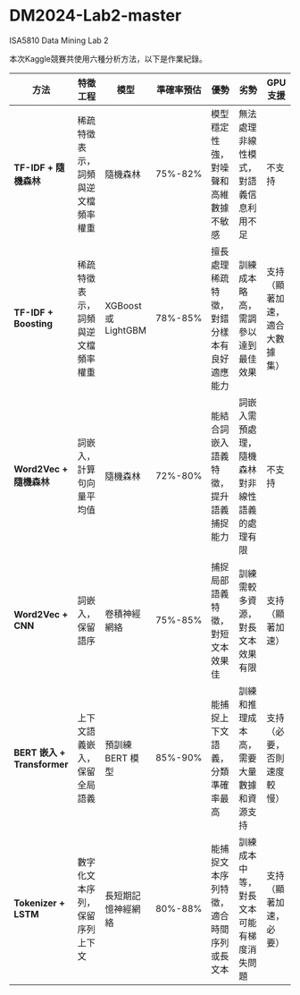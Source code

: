 # DM2024-Lab2-master
ISA5810 Data Mining Lab 2

本次Kaggle競賽共使用六種分析方法，以下是作業紀錄。

| **方法**                  | **特徵工程**                | **模型**                    | **準確率預估** | **優勢**                                     | **劣勢**                                      | **GPU 支援**            |
|--------------------------|----------------------------|-----------------------------|----------------|---------------------------------------------|----------------------------------------------|-------------------------|
| **TF-IDF + 隨機森林**      | 稀疏特徵表示，詞頻與逆文檔頻率權重 | 隨機森林                    | 75%-82%       | 模型穩定性強，對噪聲和高維數據不敏感          | 無法處理非線性模式，對語義信息利用不足           | 不支持                  |
| **TF-IDF + Boosting**      | 稀疏特徵表示，詞頻與逆文檔頻率權重 | XGBoost 或 LightGBM         | 78%-85%       | 擅長處理稀疏特徵，對錯分樣本有良好適應能力      | 訓練成本略高，需調參以達到最佳效果              | 支持（顯著加速，適合大數據集）|
| **Word2Vec + 隨機森林**     | 詞嵌入，計算句向量平均值       | 隨機森林                    | 72%-80%       | 能結合詞嵌入語義特徵，提升語義捕捉能力          | 詞嵌入需預處理，隨機森林對非線性語義的處理有限     | 不支持                  |
| **Word2Vec + CNN**         | 詞嵌入，保留語序            | 卷積神經網絡                | 75%-85%       | 捕捉局部語義特徵，對短文本效果佳               | 訓練需較多資源，對長文本效果有限               | 支持（顯著加速）         |
| **BERT 嵌入 + Transformer**| 上下文語義嵌入，保留全局語義 | 預訓練 BERT 模型             | 85%-90%       | 能捕捉上下文語義，分類準確率最高               | 訓練和推理成本高，需要大量數據和資源支持         | 支持（必要，否則速度較慢） |
| **Tokenizer + LSTM**       | 數字化文本序列，保留序列上下文 | 長短期記憶神經網絡           | 80%-88%       | 能捕捉文本序列特徵，適合時間序列或長文本        | 訓練成本中等，對長文本可能有梯度消失問題         | 支持（顯著加速，必要）   |
